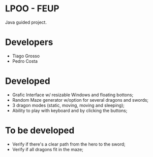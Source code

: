 # LPOO - FEUP

Java guided project.

# Developers
- Tiago Grosso
- Pedro Costa

# Developed
- Grafic Interface w/ resizable Windows and floating bottons;
- Random Maze generator w/option for several dragons and swords;
- 3 dragon modes (static, moving, moving and sleeping);
- Ability to play with keyboard and by clicking the buttons;

# To be developed
- Verify if there's a clear path from the hero to the sword;
- Verify if all dragons fit in the maze;

